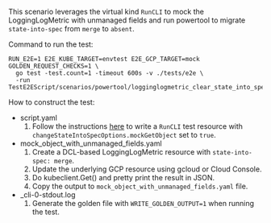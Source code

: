 This scenario leverages the virtual kind `RunCLI` to mock the LoggingLogMetric
with unmanaged fields and run powertool to migrate `state-into-spec` from
`merge` to `absent`.

Command to run the test:
```
RUN_E2E=1 E2E_KUBE_TARGET=envtest E2E_GCP_TARGET=mock GOLDEN_REQUEST_CHECKS=1 \
  go test -test.count=1 -timeout 600s -v ./tests/e2e \
  -run TestE2EScript/scenarios/powertool/logginglogmetric_clear_state_into_spec
```

How to construct the test:

* script.yaml
  1. Follow the instructions [here](../README.md) to write a `RunCLI` test
     resource with `changeStateIntoSpecOptions.mockGetObject` set to `true`.
* mock_object_with_unmanaged_fields.yaml
  1. Create a DCL-based LoggingLogMetric resource with `state-into-spec: merge`.
  2. Update the underlying GCP resource using gcloud or Cloud Console.
  3. Do kubeclient.Get() and pretty print the result in JSON.
  4. Copy the output to `mock_object_with_unmanaged_fields.yaml` file.
* _cli-0-stdout.log
  1. Generate the golden file with `WRITE_GOLDEN_OUTPUT=1` when running the
     test.
